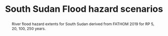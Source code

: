 ---
schema: rdl
title: South Sudan Flood hazard scenarios
organization: GFDRR
filename: hzd-ssd-fl
resources:
  - name: South Sudan flood hazard extents
    aggregation_type: Footprints
    format:
      - gpkg
    resource_description: >-
      River flood hazard extents for RP 5, 20, 100, 250 years. Derived from
      FATHOM 2019 model.
    h-res: ''
    epsg: 4326 (WGS84)
    url: >-
      https://rdl-jkan-datasets.s3-ap-southeast-2.amazonaws.com/hazard/hzd-ssd-fl.gpkg
category:
  - Hazard
abstract: >-
  River flood hazard extents for South Sudan derived from FATHOM 2019 for RP 5,
  20, 100, 250 years.
notes: ''
source: FATHOM
model_date: '2019'
version: ''
purpose: >-
  The results of the analysis contribute to the production of knowledge for
  disaster risk management (DRM) to support the World Bank’s operational teams
  in their in-country engagements. Specifcally, the key fndings of this study
  allow to rank South Sudan states in terms of natural disasters risk, and to
  identify the most critical components for each area. The output of this
  assessment includes a geodatabase which contains both the key primary data and
  all the resulting maps produced by the analysis, allowing risk analysts and
  managers to explore them in detail using GIS software.
project: 'Disasters, conflict, and displacement: Intersectional risks in South Sudan'
biblio_title: >-
  World Bank (2020) - Disasters, conflict, and displacement: Intersectional
  risks in South Sudan
biblio_url: 'https://www.preventionweb.net/publications/view/73878'
geo_coverage:
  - SSD
license: 'https://creativecommons.org/licenses/by/4.0/'
maintainer: GFDRR
maintainer_email: contact@riskdatalibrary.org
hazard_type:
  - FL
analysis_type: Probabilistic
geo_area: ''
time_start: ''
time_end: ''
time_span: ''
time_year: ''
event_calculation_method: Simulated
frequency_type:
  - Return Period
return_period: '10, 20, 100, 250 years'
occurrence_time_start: ''
occurrence_time_end: ''
occurrence_time_span: ''
description: ''
process_type:
  - FFF
imt:
  - fl_wd_m
data_uncertainty: ''
---